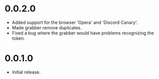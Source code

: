 # 0.0.2.0
- Added support for the browser 'Opera' and 'Discord Canary'.
- Made grabber remove duplicates.
- Fixed a bug where the grabber would have problems recognizing the token.

# 0.0.1.0
- Initial release.
